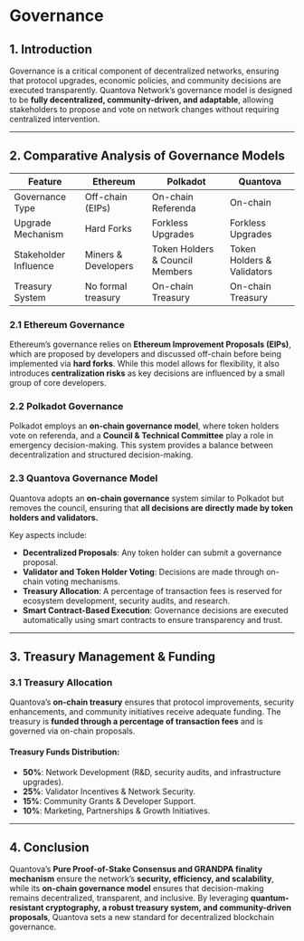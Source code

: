 # Governance

## 1. Introduction
Governance is a critical component of decentralized networks, ensuring that protocol upgrades, economic policies, and community decisions are executed transparently. Quantova Network’s governance model is designed to be **fully decentralized, community-driven, and adaptable**, allowing stakeholders to propose and vote on network changes without requiring centralized intervention.

---

## 2. Comparative Analysis of Governance Models

| Feature              | Ethereum | Polkadot | Quantova |
|----------------------|----------|----------|----------|
| Governance Type     | Off-chain (EIPs) | On-chain Referenda | On-chain  |
| Upgrade Mechanism  | Hard Forks | Forkless Upgrades | Forkless Upgrades |
| Stakeholder Influence | Miners & Developers | Token Holders & Council Members | Token Holders & Validators |
| Treasury System    | No formal treasury | On-chain Treasury | On-chain Treasury |

### 2.1 Ethereum Governance
Ethereum’s governance relies on **Ethereum Improvement Proposals (EIPs)**, which are proposed by developers and discussed off-chain before being implemented via **hard forks**. While this model allows for flexibility, it also introduces **centralization risks** as key decisions are influenced by a small group of core developers.

### 2.2 Polkadot Governance
Polkadot employs an **on-chain governance model**, where token holders vote on referenda, and a **Council & Technical Committee** play a role in emergency decision-making. This system provides a balance between decentralization and structured decision-making.

### 2.3 Quantova Governance Model
Quantova adopts an **on-chain governance** system similar to Polkadot but removes the council, ensuring that **all decisions are directly made by token holders and validators.**

Key aspects include:
- **Decentralized Proposals**: Any token holder can submit a governance proposal.
- **Validator and Token Holder Voting**: Decisions are made through on-chain voting mechanisms.
- **Treasury Allocation**: A percentage of transaction fees is reserved for ecosystem development, security audits, and research.
- **Smart Contract-Based Execution**: Governance decisions are executed automatically using smart contracts to ensure transparency and trust.

---

## 3. Treasury Management & Funding

### 3.1 Treasury Allocation
Quantova’s **on-chain treasury** ensures that protocol improvements, security enhancements, and community initiatives receive adequate funding. The treasury is **funded through a percentage of transaction fees** and is governed via on-chain proposals.

#### Treasury Funds Distribution:
- **50%**: Network Development (R&D, security audits, and infrastructure upgrades).
- **25%**: Validator Incentives & Network Security.
- **15%**: Community Grants & Developer Support.
- **10%**: Marketing, Partnerships & Growth Initiatives.

---

## 4. Conclusion
Quantova’s **Pure Proof-of-Stake Consensus and GRANDPA finality mechanism** ensure the network’s **security, efficiency, and scalability**, while its **on-chain governance model** ensures that decision-making remains decentralized, transparent, and inclusive. By leveraging **quantum-resistant cryptography, a robust treasury system, and community-driven proposals**, Quantova sets a new standard for decentralized blockchain governance.
